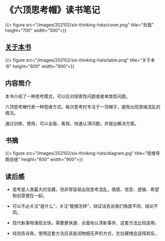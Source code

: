 # 《六顶思考帽》读书笔记


{{< figure src="/images/202102/six-thinking-hats/cover.png" title="封面" height="700" width="500">}}

## [关于本书](https://book.douban.com/subject/26910621/)

{{< figure src="/images/202102/six-thinking-hats/table.png" title="关于本书" height="600" width="900">}}

## 内容简介

本书介绍了一种思考模式，可以应对探索性问题或者单类型问题。

六顶思考帽代表一种思维方式。每次思考时专注于一顶帽子，避免出现思维混乱的情况。

通过训练、使用，可以全面、客观、快速认清问题，并提出解决方案。

## 书摘

{{< figure src="/images/202102/six-thinking-hats/diagram.jpg" title="思维导图总结" height="600" width="900">}}

## 读后感

* 思考是人类最大的宝藏，但非常容易出现思考混乱，情感、信息、逻辑、希望和创意搅在一起。

* 可以不必关注“是什么”，关注“能够怎样”，辩证法告诉我们角度不同、结论不同。

* 现代新事物涌现太快，需要更快速、全面地认清新事务，这套方法比较适用。

* 经验告诉我，使用这套方法应该是润物细无声的方式，生拉硬拽会适得其反。
